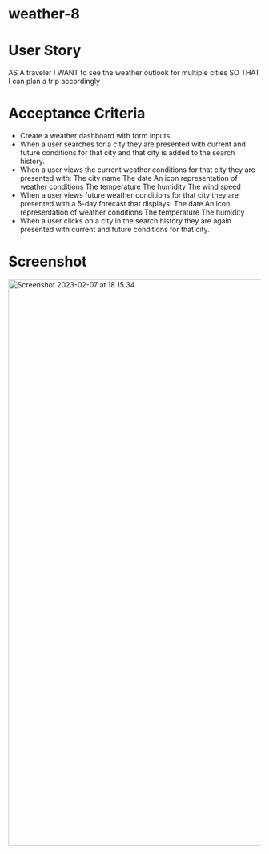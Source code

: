 # weather-8

# User Story 

AS A traveler
I WANT to see the weather outlook for multiple cities
SO THAT I can plan a trip accordingly

# Acceptance Criteria

* Create a weather dashboard with form inputs.
* When a user searches for a city they are presented with current and future conditions for that city and that city is added to the search history.
* When a user views the current weather conditions for that city they are presented with:
The city name
The date
An icon representation of weather conditions
The temperature
The humidity
The wind speed
* When a user views future weather conditions for that city they are presented with a 5-day forecast that displays:
The date
An icon representation of weather conditions
The temperature
The humidity
* When a user clicks on a city in the search history they are again presented with current and future conditions for that city.

# Screenshot

<img width="1132" alt="Screenshot 2023-02-07 at 18 15 34" src="https://user-images.githubusercontent.com/118719996/217333356-60149645-7717-4386-8a7d-eee966072ca8.png">
